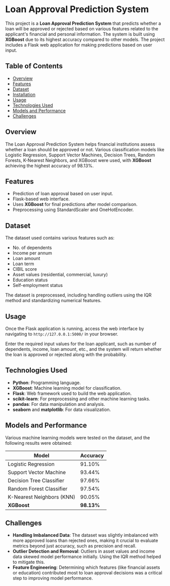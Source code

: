 # Loan Approval Prediction System

This project is a **Loan Approval Prediction System** that predicts whether a loan will be approved or rejected based on various features related to the applicant's financial and personal information. The system is built using **XGBoost** due to its highest accuracy compared to other models. The project includes a Flask web application for making predictions based on user input.

## Table of Contents

- [Overview](#overview)
- [Features](#features)
- [Dataset](#dataset)
- [Installation](#installation)
- [Usage](#usage)
- [Technologies Used](#technologies-used)
- [Models and Performance](#models-and-performance)
- [Challenges](#challenges)

## Overview

The Loan Approval Prediction System helps financial institutions assess whether a loan should be approved or not. Various classification models like Logistic Regression, Support Vector Machines, Decision Trees, Random Forests, K-Nearest Neighbors, and XGBoost were used, with **XGBoost** achieving the highest accuracy of 98.13%.

## Features

- Prediction of loan approval based on user input.
- Flask-based web interface.
- Uses **XGBoost** for final predictions after model comparison.
- Preprocessing using StandardScaler and OneHotEncoder.

## Dataset

The dataset used contains various features such as:
- No. of dependents
- Income per annum
- Loan amount
- Loan term
- CIBIL score
- Asset values (residential, commercial, luxury)
- Education status
- Self-employment status

The dataset is preprocessed, including handling outliers using the IQR method and standardizing numerical features.
  

## Usage

Once the Flask application is running, access the web interface by navigating to `http://127.0.0.1:5000/` in your browser.

Enter the required input values for the loan applicant, such as number of dependents, income, loan amount, etc., and the system will return whether the loan is approved or rejected along with the probability.

## Technologies Used

- **Python**: Programming language.
- **XGBoost**: Machine learning model for classification.
- **Flask**: Web framework used to build the web application.
- **scikit-learn**: For preprocessing and other machine learning tasks.
- **pandas**: For data manipulation and analysis.
- **seaborn** and **matplotlib**: For data visualization.

## Models and Performance

Various machine learning models were tested on the dataset, and the following results were obtained:

| Model                    | Accuracy  |
|---------------------------|-----------|
| Logistic Regression        | 91.10%    |
| Support Vector Machine     | 93.44%    |
| Decision Tree Classifier   | 97.66%    |
| Random Forest Classifier   | 97.54%    |
| K-Nearest Neighbors (KNN)  | 90.05%    |
| **XGBoost**                | **98.13%**|

## Challenges

- **Handling Imbalanced Data**: The dataset was slightly imbalanced with more approved loans than rejected ones, making it crucial to evaluate metrics beyond just accuracy, such as precision and recall.
- **Outlier Detection and Removal**: Outliers in asset values and income data skewed model performance initially. Using the IQR method helped to mitigate this.
- **Feature Engineering**: Determining which features (like financial assets or education) contributed most to loan approval decisions was a critical step to improving model performance.
